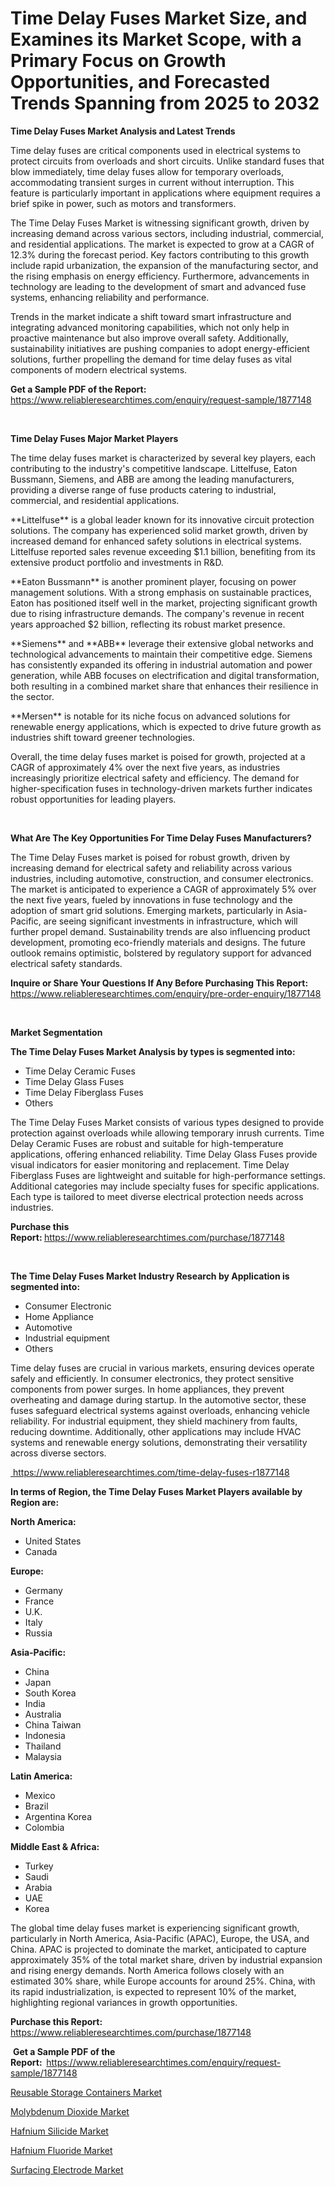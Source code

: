 <p><h1>Time Delay Fuses Market Size, and Examines its Market Scope, with a Primary Focus on Growth Opportunities, and Forecasted Trends Spanning from 2025 to 2032</h1></p><p><strong>Time Delay Fuses Market Analysis and Latest Trends</strong></p>
<p><p>Time delay fuses are critical components used in electrical systems to protect circuits from overloads and short circuits. Unlike standard fuses that blow immediately, time delay fuses allow for temporary overloads, accommodating transient surges in current without interruption. This feature is particularly important in applications where equipment requires a brief spike in power, such as motors and transformers.</p><p>The Time Delay Fuses Market is witnessing significant growth, driven by increasing demand across various sectors, including industrial, commercial, and residential applications. The market is expected to grow at a CAGR of 12.3% during the forecast period. Key factors contributing to this growth include rapid urbanization, the expansion of the manufacturing sector, and the rising emphasis on energy efficiency. Furthermore, advancements in technology are leading to the development of smart and advanced fuse systems, enhancing reliability and performance.</p><p>Trends in the market indicate a shift toward smart infrastructure and integrating advanced monitoring capabilities, which not only help in proactive maintenance but also improve overall safety. Additionally, sustainability initiatives are pushing companies to adopt energy-efficient solutions, further propelling the demand for time delay fuses as vital components of modern electrical systems.</p></p>
<p><strong>Get a Sample PDF of the Report:&nbsp;</strong> <a href="https://www.reliableresearchtimes.com/enquiry/request-sample/1877148?utm_campaign=2240&utm_medium=2&utm_source=Github&utm_content=ia&utm_term=11022025&utm_id=time-delay-fuses">https://www.reliableresearchtimes.com/enquiry/request-sample/1877148</a></p>
<p>&nbsp;</p>
<p><strong>Time Delay Fuses Major Market Players</strong></p>
<p><p>The time delay fuses market is characterized by several key players, each contributing to the industry's competitive landscape. Littelfuse, Eaton Bussmann, Siemens, and ABB are among the leading manufacturers, providing a diverse range of fuse products catering to industrial, commercial, and residential applications.</p><p>**Littelfuse** is a global leader known for its innovative circuit protection solutions. The company has experienced solid market growth, driven by increased demand for enhanced safety solutions in electrical systems. Littelfuse reported sales revenue exceeding $1.1 billion, benefiting from its extensive product portfolio and investments in R&D.</p><p>**Eaton Bussmann** is another prominent player, focusing on power management solutions. With a strong emphasis on sustainable practices, Eaton has positioned itself well in the market, projecting significant growth due to rising infrastructure demands. The company's revenue in recent years approached $2 billion, reflecting its robust market presence.</p><p>**Siemens** and **ABB** leverage their extensive global networks and technological advancements to maintain their competitive edge. Siemens has consistently expanded its offering in industrial automation and power generation, while ABB focuses on electrification and digital transformation, both resulting in a combined market share that enhances their resilience in the sector.</p><p>**Mersen** is notable for its niche focus on advanced solutions for renewable energy applications, which is expected to drive future growth as industries shift toward greener technologies. </p><p>Overall, the time delay fuses market is poised for growth, projected at a CAGR of approximately 4% over the next five years, as industries increasingly prioritize electrical safety and efficiency. The demand for higher-specification fuses in technology-driven markets further indicates robust opportunities for leading players.</p></p>
<p>&nbsp;</p>
<p><strong>What Are The Key Opportunities For Time Delay Fuses Manufacturers?</strong></p>
<p><p>The Time Delay Fuses market is poised for robust growth, driven by increasing demand for electrical safety and reliability across various industries, including automotive, construction, and consumer electronics. The market is anticipated to experience a CAGR of approximately 5% over the next five years, fueled by innovations in fuse technology and the adoption of smart grid solutions. Emerging markets, particularly in Asia-Pacific, are seeing significant investments in infrastructure, which will further propel demand. Sustainability trends are also influencing product development, promoting eco-friendly materials and designs. The future outlook remains optimistic, bolstered by regulatory support for advanced electrical safety standards.</p></p>
<p><strong>Inquire or Share Your Questions If Any Before Purchasing This Report:</strong> <a href="https://www.reliableresearchtimes.com/enquiry/pre-order-enquiry/1877148?utm_campaign=2240&utm_medium=2&utm_source=Github&utm_content=ia&utm_term=11022025&utm_id=time-delay-fuses">https://www.reliableresearchtimes.com/enquiry/pre-order-enquiry/1877148</a></p>
<p>&nbsp;</p>
<p><strong>Market Segmentation</strong></p>
<p><strong>The Time Delay Fuses Market Analysis by types is segmented into:</strong></p>
<p><ul><li>Time Delay Ceramic Fuses</li><li>Time Delay Glass Fuses</li><li>Time Delay Fiberglass Fuses</li><li>Others</li></ul></p>
<p><p>The Time Delay Fuses Market consists of various types designed to provide protection against overloads while allowing temporary inrush currents. Time Delay Ceramic Fuses are robust and suitable for high-temperature applications, offering enhanced reliability. Time Delay Glass Fuses provide visual indicators for easier monitoring and replacement. Time Delay Fiberglass Fuses are lightweight and suitable for high-performance settings. Additional categories may include specialty fuses for specific applications. Each type is tailored to meet diverse electrical protection needs across industries.</p></p>
<p><strong>Purchase this Report:&nbsp;</strong><a href="https://www.reliableresearchtimes.com/purchase/1877148?utm_campaign=2240&utm_medium=2&utm_source=Github&utm_content=ia&utm_term=11022025&utm_id=time-delay-fuses">https://www.reliableresearchtimes.com/purchase/1877148</a></p>
<p>&nbsp;</p>
<p><strong>The Time Delay Fuses Market Industry Research by Application is segmented into:</strong></p>
<p><ul><li>Consumer Electronic</li><li>Home Appliance</li><li>Automotive</li><li>Industrial equipment</li><li>Others</li></ul></p>
<p><p>Time delay fuses are crucial in various markets, ensuring devices operate safely and efficiently. In consumer electronics, they protect sensitive components from power surges. In home appliances, they prevent overheating and damage during startup. In the automotive sector, these fuses safeguard electrical systems against overloads, enhancing vehicle reliability. For industrial equipment, they shield machinery from faults, reducing downtime. Additionally, other applications may include HVAC systems and renewable energy solutions, demonstrating their versatility across diverse sectors.</p></p>
<p><a href="https://www.reliableresearchtimes.com/time-delay-fuses-r1877148?utm_campaign=2240&utm_medium=2&utm_source=Github&utm_content=ia&utm_term=11022025&utm_id=time-delay-fuses">&nbsp;https://www.reliableresearchtimes.com/time-delay-fuses-r1877148</a></p>
<p><strong>In terms of Region, the Time Delay Fuses Market Players available by Region are:</strong></p>
<p>
    <p> <strong> North America: </strong>
        <ul>
            <li>United States</li>
            <li>Canada</li>
        </ul>
        </p> 
    <p> <strong> Europe: </strong>
        <ul>
            <li>Germany</li>
            <li>France</li>
            <li>U.K.</li>
            <li>Italy</li>
            <li>Russia</li>
        </ul>
        </p> 
    <p> <strong> Asia-Pacific: </strong>
        <ul>
            <li>China</li>
            <li>Japan</li>
            <li>South Korea</li>
            <li>India</li>
            <li>Australia</li>
            <li>China Taiwan</li>
            <li>Indonesia</li>
            <li>Thailand</li>
            <li>Malaysia</li>
        </ul>
        </p> 
    <p> <strong> Latin America: </strong>
        <ul>
            <li>Mexico</li>
            <li>Brazil</li>
            <li>Argentina Korea</li>
            <li>Colombia</li>
        </ul>
        </p> 
    <p> <strong> Middle East & Africa: </strong>
        <ul>
            <li>Turkey</li>
            <li>Saudi</li>
            <li>Arabia</li>
            <li>UAE</li>
            <li>Korea</li>
        </ul>
    </p>
    </p>
<p><p>The global time delay fuses market is experiencing significant growth, particularly in North America, Asia-Pacific (APAC), Europe, the USA, and China. APAC is projected to dominate the market, anticipated to capture approximately 35% of the total market share, driven by industrial expansion and rising energy demands. North America follows closely with an estimated 30% share, while Europe accounts for around 25%. China, with its rapid industrialization, is expected to represent 10% of the market, highlighting regional variances in growth opportunities.</p></p>
<p><strong>Purchase this Report: </strong><a href="https://www.reliableresearchtimes.com/purchase/1877148?utm_campaign=2240&utm_medium=2&utm_source=Github&utm_content=ia&utm_term=11022025&utm_id=time-delay-fuses">https://www.reliableresearchtimes.com/purchase/1877148</a></p>
<p>&nbsp;<strong>Get a Sample PDF of the Report:&nbsp;&nbsp;</strong><a href="https://www.reliableresearchtimes.com/enquiry/request-sample/1877148?utm_campaign=2240&utm_medium=2&utm_source=Github&utm_content=ia&utm_term=11022025&utm_id=time-delay-fuses">https://www.reliableresearchtimes.com/enquiry/request-sample/1877148</a></p>
<p><strong></strong></p>
<p><p><a href="https://www.linkedin.com/pulse/growing-demand-reusable-storage-containers-market-forecasting-3r9ue?utm_campaign=2240&utm_medium=2&utm_source=Github&utm_content=ia&utm_term=11022025&utm_id=time-delay-fuses">Reusable Storage Containers Market</a></p><p><a href="https://www.linkedin.com/pulse/molybdenum-dioxide-market-trends-share-analysis-size-sguse?utm_campaign=2240&utm_medium=2&utm_source=Github&utm_content=ia&utm_term=11022025&utm_id=time-delay-fuses">Molybdenum Dioxide Market</a></p><p><a href="https://www.linkedin.com/pulse/in-depth-analysis-hafnium-silicide-market-size-share-a6wjc?utm_campaign=2240&utm_medium=2&utm_source=Github&utm_content=ia&utm_term=11022025&utm_id=time-delay-fuses">Hafnium Silicide Market</a></p><p><a href="https://www.linkedin.com/pulse/hafnium-fluoride-market-size-estimated-grow-cagr-82-from-egbyc?utm_campaign=2240&utm_medium=2&utm_source=Github&utm_content=ia&utm_term=11022025&utm_id=time-delay-fuses">Hafnium Fluoride Market</a></p><p><a href="https://www.linkedin.com/pulse/surfacing-electrode-market-includes-complete-analysis-dip3e?utm_campaign=2240&utm_medium=2&utm_source=Github&utm_content=ia&utm_term=11022025&utm_id=time-delay-fuses">Surfacing Electrode Market</a></p></p>
